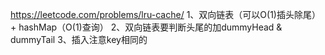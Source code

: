 https://leetcode.com/problems/lru-cache/
1、双向链表（可以O(1)插头除尾） + hashMap（O(1)查询）
2、双向链表要判断头尾的加dummyHead & dummyTail
3、插入注意key相同的